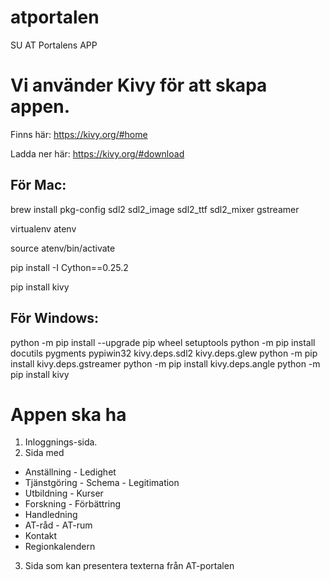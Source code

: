 # atportalen
SU AT Portalens APP

# Vi använder Kivy för att skapa appen.
Finns här: https://kivy.org/#home

Ladda ner här: https://kivy.org/#download

## För Mac:

  brew install pkg-config sdl2 sdl2_image sdl2_ttf sdl2_mixer gstreamer

  virtualenv atenv
  
  source atenv/bin/activate
  
  pip install -I Cython==0.25.2
  
  pip install kivy

## För Windows:

  python -m pip install --upgrade pip wheel setuptools
  python -m pip install docutils pygments pypiwin32 kivy.deps.sdl2 kivy.deps.glew
  python -m pip install kivy.deps.gstreamer
  python -m pip install kivy.deps.angle
  python -m pip install kivy

# Appen ska ha

1. Inloggnings-sida.
2. Sida med
  * Anställning - Ledighet
  * Tjänstgöring - Schema - Legitimation
  * Utbildning - Kurser
  * Forskning - Förbättring
  * Handledning
  * AT-råd - AT-rum
  * Kontakt
  * Regionkalendern
3. Sida som kan presentera texterna från AT-portalen
